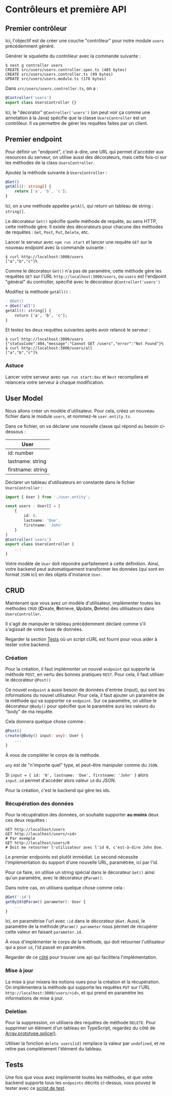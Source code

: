 # Contrôleurs et première API

## Premier contrôleur

Ici, l'objectif est de créer une couche "contrôleur" pour notre module `users` précédemment généré.

Générer le squelette du contrôleur avec la commande suivante :

```shell
$ nest g controller users
CREATE src/users/users.controller.spec.ts (485 bytes)
CREATE src/users/users.controller.ts (99 bytes)
UPDATE src/users/users.module.ts (170 bytes)
```

Dans `src/users/users.controller.ts`, on a :

```typescript
@Controller('users')
export class UsersController {}
```

Ici, le "decorator" `@Controller('users')` (on peut voir ça comme une annotation à la Java) spécifie que la classe
`UsersController` est un contrôleur.
Il va permettre de gérer les requêtes faites par un client.

## Premier endpoint

Pour définir un "endpoint", c'est-à-dire, une URL qui permet d'accéder aux resources du serveur, on utilise aussi des 
décorateurs, mais cette fois-ci sur les méthodes de la class `UsersController`.

Ajoutez la méthode suivante à `UsersController` :

```typescript
@Get()
getAll(): string[] {
    return ['a', 'b', 'c'];
}
```

Ici, on a une méthode appelée `getAll`, qui return un tableau de string : `string[]`.

Le décorateur `Get()` spécifie quelle méthode de requête, au sens HTTP, cette méthode gère.
Il existe des décorateurs pour chacune des méthodes de requêtes : `Get`, `Post`, `Put`, `Delete`, etc.

Lancer le serveur avec `npm run start` et lancer une requête `GET` sur le nouveau endpoint avec la commande suivante :

```shell
$ curl http://localhost:3000/users 
["a","b","c"]%
```

Comme le décorateur `Get()` n'a pas de paramètre, cette méthode gère les requêtes `GET` sur l'URL 
`http://localhost:3000/users`, ou `users` est l'endpoint "général" du controller, spécifié avec le décorateur `@Controller('users')`

Modifiez la méthode `getAll()` :

```diff
- @Get()
+ @Get('all')
getAll(): string[] {
    return ['a', 'b', 'c'];
}
```

Et testez les deux requêtes suivantes après avoir relancé le serveur :

```shell
$ curl http://localhost:3000/users
{"statusCode":404,"message":"Cannot GET /users","error":"Not Found"}%
$ curl http://localhost:3000/users/all
["a","b","c"]%
```

### Astuce

Lancer votre serveur avec `npm run start:dev` et `Nest` recompilera et relancera votre serveur à chaque modification.

## User Model

Nous allons créer un modèle d'utilisateur. Pour cela, créez un nouveau fichier dans le module `users`, et nommez-le 
`user.entity.ts`.

Dans ce fichier, on va déclarer une nouvelle classe qui répond au besoin ci-dessous :

| User |
|------|
| id: number |
| lastname: string |
| firstname: string |


Déclarer un tableau d'utilisateurs en constante dans le fichier `UsersController` :

```typescript
import { User } from './user.entity';

const users : User[] = [
    {
        id: 0,
        lastname: 'Doe',
        firstname: 'John'
    }
]
@Controller('users')
export class UsersController {
    ...
}
```

Votre modèle de `User` doit répondre parfaitement à cette définition. Ainsi, votre backend peut automatiquement 
transformer les données (qui sont en format `JSON` ici) en des objets d'instance `User`.

## CRUD

Maintenant que vous avez un modèle d'utilisateur, implémenter toutes les méthodes `CRUD` (**C**reate, **R**etrieve, 
**U**pdate, **D**elete) des utilisateurs dans `UsersController`.

Il s'agit de manipuler le tableau précédemment déclaré comme s'il s'agissait de votre base de données.

Regarder la section [Tests](https://hackmd.io/@nMppG5vYSi6CqfaB-nrZ5w/SkWcB2Xhw#Tests) où un script cURL est fourni 
pour vous aider à tester votre backend.

### Création

Pour la création, il faut implémenter un nouvel `endpoint` qui supporte la méthode `POST`, en vertu des bonnes pratiques
`REST`.
Pour cela, il faut utiliser le décorateur `@Post()`

Ce nouvel `endpoint` a aussi besoin de données d'entrée (input), qui sont les informations du nouvel utilisateur.
Pour cela, il faut ajouter un paramètre de la méthode qui va supporter ce `endpoint`.
Sur ce paramètre, on utilise le décorateur `@Body()` pour spécifier que le paramètre aura les valeurs du "body" de ma 
requête.

Cela donnera quelque chose comme :

```typescript
@Post()
create(@Body() input: any): User {
    ...
}
```
À vous de compléter le corps de la méthode.

`any` est de "n'importe quel" type, et peut-être manipuler comme du `JSON`.

Si `input = { id: '0', lastname: 'Doe', firstname: 'John' }` alors `input.id` permet d'accéder alors valeur `id` du JSON.

Pour la création, c'est le backend qui gère les ids.

### Récupération des données

Pour la récupération des données, on souhaite supporter **au moins** deux ces deux requêtes :

```shell
GET http://localhost/users
GET http://localhost/users/<id>
# Par exemple
GET http://localhost/users/0
# Doit me retourner l'utilisateur avec l'id 0, c'est-à-dire John Doe.
```

Le premier endpoints est plutôt immédiat.
Le second nécessite l'implémentation du support d'une nouvelle URL, paramétrée, ici par l'id.

Pour ce faire, on utilise un string spécial dans le décorateur `Get()` ainsi qu'un paramètre, avec le décorateur `@Param()`.

Dans notre cas, on utilisera quelque chose comme cela :

```typescript
@Get(':id')
getById(@Param() parameter): User {
    ...
}
```

Ici, on paramétrise l'url avec `:id` dans le décorateur `@Get`. Aussi, le paramètre de la méthode `@Param() parameter`
nous permet de récupérer cette valeur en faisant `parameter.id`.

À vous d'implémenter le corps de la méthode, qui doit retourner l'utilisateur qui a pour `id`, l'id passé en paramètre.

Regarder de ce [côté](https://developer.mozilla.org/en-US/docs/Web/JavaScript/Reference/Global_Objects/Array) pour 
trouver une api qui facilitera l'implémentation.

### Mise à jour

La mise à jour mixera les notions vues pour la création et la récupération.
On implémentera la méthode qui supporte les requêtes `PUT` sur l'URL `http://localhost:3000/users/<id>`, et qui prend en
paramètre les informations de mise à jour.

### Deletion

Pour la suppression, on utilisera des requêtes de méthode `DELETE`.
Pour supprimer un élément d'un tableau en TypeScript, regardez du côté de 
[Array.prototype.splice()](https://developer.mozilla.org/en-US/docs/Web/JavaScript/Reference/Global_Objects/Array/splice).

Utiliser la fonction `delete users[id]` remplace la valeur par `undefined`, et ne retire pas complétement l'élément du 
tableau.

## Tests

Une fois que vous avez implémenté toutes les méthodes, et que votre backend supporte tous les `endpoints` décrits 
ci-dessus, vous pouvez le tester avec ce [script de test](./scripts/controleurs_et_premiere_api_test.sh).
